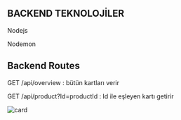 ## BACKEND TEKNOLOJİLER
Nodejs

Nodemon

## Backend Routes
GET /api/overview : bütün kartları verir

GET /api/product?Id=productId : Id ile eşleyen kartı getirir


![card](https://github.com/user-attachments/assets/6ddf1393-fc4c-4f71-8d70-400c75432d1e)
